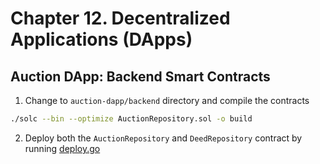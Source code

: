 # Chapter 12. Decentralized Applications (DApps)

## Auction DApp: Backend Smart Contracts

1. Change to `auction-dapp/backend` directory and compile the contracts

```bash
./solc --bin --optimize AuctionRepository.sol -o build
```

2. Deploy both the `AuctionRepository` and `DeedRepository` contract by running [deploy.go](auction-dapp/backend/deploy.go)
